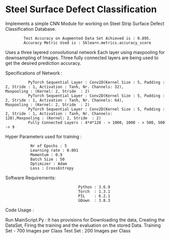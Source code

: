 # Steel Surface Defect Classification

Implements a simple CNN Module for working on Steel Strip Surface Defect Classification Database.
            
            Test Accuracy on Augmented Data Set Achieved is : 0.895.
            Accuracy Metric Used is : Sklearn.metrics.accuracy_score
          
Uses a three layered convolutional network Each layer using maxpooling for downsampling of Images. Three fully connected layers are being used to get the desired prediction accuracy.


Specifications of Network :

              PyTorch Sequential Layer : Conv2D(Kernel Size : 5, Padding : 2, Stride : 1, Activation : Tanh, Nr. Channels: 32),               Maxpooling : (Kernel: 2, Stride  : 2)
              PyTorch Sequential Layer : Conv2D(Kernel Size : 5, Padding : 2, Stride : 1, Activation : Tanh, Nr. Channels: 64),               Maxpooling : (Kernel: 2, Stride  : 2)
              PyTorch Sequential Layer : Conv2D(Kernel Size : 5, Padding : 2, Stride : 1, Activation : Tanh, Nr. Channels:                    128),Maxpooling : (Kernel: 2, Stride  : 2)
              Fully Connected Layers : 4*4*128 - > 1000, 1000 - > 500, 500 -> 9
              
 Hyper Parameters used for training :
               
               Nr of Epochs : 5
               Learning rate : 0.001
               Momentum : 0.9
               Batch Size : 50
               Optimizer : Adam
               Loss : CrossEntropy

               
Software Requirements:

                                    Python : 3.6.9
                                    Torch  : 1.3.1
                                    PIL    : 6.2.1
                                    GDown  : 3.8.3 
Code Usage :

Run MainScript.Py : It has provisions for Downloading the data, Creating the DataSet, Firing the training and the evaluation on the stored Data.
                                    Training Set - 700 Images per Class
                                    Test Set : 200 Images per Class
